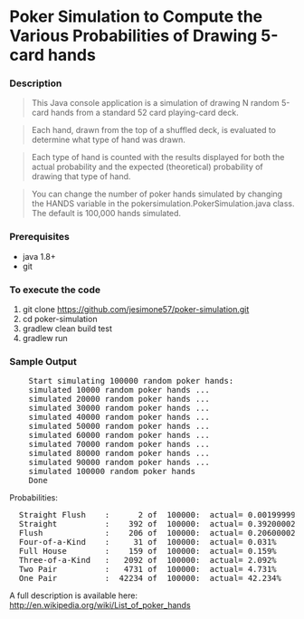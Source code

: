# Poker Simulation to Compute the Various Probabilities of Drawing 5-card hands

### Description
>This Java console application is a simulation of drawing N random 5-card hands from a standard 52 card playing-card deck.

>Each hand, drawn from the top of a shuffled deck, is evaluated to determine what type of hand was drawn.

>Each type of hand is counted with the results displayed for both the actual probability and the expected (theoretical) probability of drawing that type of hand.

>You can change the number of poker hands simulated by changing the HANDS variable in the pokersimulation.PokerSimulation.java class.
The default is 100,000 hands simulated.

### Prerequisites
* java 1.8+
* git

### To execute the code
1. git clone https://github.com/jesimone57/poker-simulation.git
2. cd poker-simulation
2. gradlew clean build test
3. gradlew run

### Sample Output

<pre>
    Start simulating 100000 random poker hands:
    simulated 10000 random poker hands ...
    simulated 20000 random poker hands ...
    simulated 30000 random poker hands ...
    simulated 40000 random poker hands ...
    simulated 50000 random poker hands ...
    simulated 60000 random poker hands ...
    simulated 70000 random poker hands ...
    simulated 80000 random poker hands ...
    simulated 90000 random poker hands ...
    simulated 100000 random poker hands
    Done
</pre>

Probabilities:

<pre>
  Straight Flush    :      2 of  100000:  actual= 0.0019999999%  expected=  0.0015390771%  deviation= 29.948%
  Straight          :    392 of  100000:  actual= 0.39200002%    expected=  0.3924647%     deviation= -0.118401%
  Flush             :    206 of  100000:  actual= 0.20600002%    expected=  0.19654015%    deviation=  4.813196%
  Four-of-a-Kind    :     31 of  100000:  actual= 0.031%         expected=  0.024009604%   deviation= 29.115004%
  Full House        :    159 of  100000:  actual= 0.159%         expected=  0.14405763%    deviation= 10.372497%
  Three-of-a-Kind   :   2092 of  100000:  actual= 2.092%         expected=  2.1128452%     deviation= -0.986595%
  Two Pair          :   4731 of  100000:  actual= 4.731%         expected=  4.7539015%     deviation= -0.481743%
  One Pair          :  42234 of  100000:  actual= 42.234%        expected= 42.256905%      deviation= -0.054199%
</pre>

A full description is available here:  http://en.wikipedia.org/wiki/List_of_poker_hands

